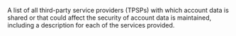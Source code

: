 A list of all third-party service providers (TPSPs) with which account data is shared or that could affect the security of account data is maintained, including a description for each of the services provided.
